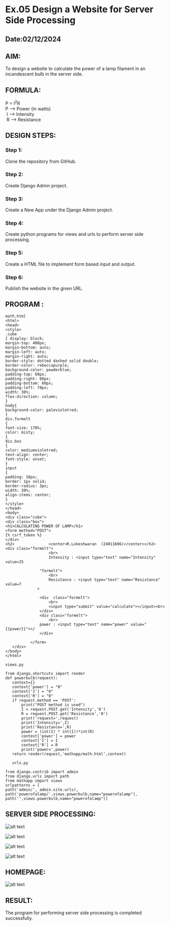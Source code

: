 # Ex.05 Design a Website for Server Side Processing
## Date:02/12/2024

## AIM:
 To design a website to calculate the power of a lamp filament in an incandescent bulb in the server side. 


## FORMULA:
P = I<sup>2</sup>R
<br> P --> Power (in watts)
<br> I --> Intensity
<br> R --> Resistance

## DESIGN STEPS:

### Step 1:
Clone the repository from GitHub.

### Step 2:
Create Django Admin project.

### Step 3:
Create a New App under the Django Admin project.

### Step 4:
Create python programs for views and urls to perform server side processing.

### Step 5:
Create a HTML file to implement form based input and output.

### Step 6:
Publish the website in the given URL.

## PROGRAM :
```
math.html
<html>
<head>
<style>
.cube
{ display: block;
margin-top: 400px;
margin-bottom: auto;
margin-left: auto;
margin-right: auto;
border-style: dotted dashed solid double;
border-color: rebeccapurple;
background-color: powderblue;
padding-top: 60px;
padding-right: 60px;
padding-bottom: 60px;
padding-left: 70px;
width: 30%;
flex-direction: column;
}
body{
background-color: palevioletred;
}
div.formelt
{
font-size: 170%;
color: misty;
}
div.box
{
color: mediumvioletred;
text-align: center;
font-style: unset;
}
input
{
padding: 10px;
border: 1px solid;
border-radius: 3px;
width: 30%;
align-items: center;
}
</style>
</head>
<body>
<div class="cube">
<div class="box">
<h1>CALCULATING POWER OF LAMP</h1>
<form method="POST">
{% csrf_token %}
</div>
<h2>               <center>R.Lokeshwaran  (24011606)</center></h2>
<div class="formelt">
                   <br>
                   Intensity : <input type="text" name="Intensity" value=25
              
               "formelt">
                   <br>
                   Resistance : <input type="text" name="Resistance" value=7
              >
               
               <div  class="formelt">
                   <br>
                   <input type="submit" value="calculate"></input><br>
               </div>
               <div class="formelt">
                   <br>
               power : <input type="text" name="power" value="{{power}}"></
               </div>

           </form>
   </div>
</body>
</html>

views.py

from django.shortcuts import render 
def powerbulb(request): 
   context={} 
   context['power'] = "0" 
   context['I'] = "0" 
   context['R'] = "0" 
   if request.method == 'POST': 
       print("POST method is used")
       I = request.POST.get('Intensity','0')
       R = request.POST.get('Resistance','0')
       print('request=',request) 
       print('Intensity=',I) 
       print('Resistance=',R) 
       power = (int(I) * int(I))*int(R)
       context['power'] = power 
       context['I'] = I
       context['R'] = R
       print('power=',power) 
   return render(request,'mathapp/math.html',context)

   urls.py

from django.contrib import admin 
from django.urls import path 
from mathapp import views 
urlpatterns = [ 
path('admin/', admin.site.urls), 
path('powerofalamp/',views.powerbulb,name="powerofalamp"),
path('',views.powerbulb,name="powerofalamp")]

```




## SERVER SIDE PROCESSING:
![alt text](<Screenshot (60).png>)

![alt text](<Screenshot (61).png>)

![alt text](<Screenshot (62).png>)

![alt text](<Screenshot (63).png>)


## HOMEPAGE:
![alt text](<Screenshot (59).png>)

## RESULT:
The program for performing server side processing is completed successfully.

